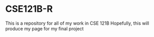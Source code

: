 # CSE121B-R
This is a repository for all of my work in CSE 121B
Hopefully, this will produce my page for my final project
